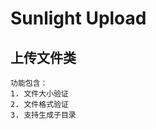 Sunlight Upload
===============================
上传文件类
----------------------------
```
功能包含：
1. 文件大小验证
2. 文件格式验证
3. 支持生成子目录
```